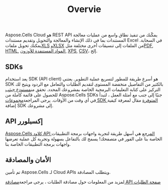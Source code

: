 ﻿---
title: Overvie
second_title: Aspose.Cells Cloud Documen
type: docs
url: /ar/overview/
description: Aspose.Cells Cloud يدعم Excel لإنشاء وتحويل ودمج وتقسيم وحماية وتشغيل الكائن الداخلي وما إلى ذلك
weight: 10
---
 Aspose.Cells Cloud هو REST API يمكّنك من تنفيذ نطاق واسع من عمليات معالجة المستندات بما في ذلك الإنشاء والمعالجة والتحويل وتقديم مستندات Excel في السحابة. يمكنك تحويل ملفات[XLS](https://docs.fileformat.com/spreadsheet/xls/) و[XLSX](https://docs.fileformat.com/spreadsheet/xlsx/) من الملفات إلى تنسيقات أخرى مختلفة مثل[PDF](https://docs.fileformat.com/view/pdf/), [HTML](https://docs.fileformat.com/web/html/), [المواد المستنفدة للأوزون](https://docs.fileformat.com/spreadsheet/ods/), [XPS](https://docs.fileformat.com/page-description-language/xps/), [CSV](https://docs.fileformat.com/spreadsheet/csv/)، إلخ.

## **SDKs**
يعد استخدام SDK (API client) هو أسرع طريقة للمطور لتسريع عملية التطوير. يعتني SDK بالكثير من التفاصيل منخفضة المستوى لتقديم الطلبات والتعامل مع الردود ويتيح لك التركيز على كتابة التعليمات البرمجية الخاصة بمشروعك المحدد. تحقق من[مستودع جيثب](https://github.com/aspose-cells-cloud) للحصول على قائمة كاملة من Aspose.Cells SDKs جنبًا إلى جنب مع أمثلة العمل ، لتبدأ في أي وقت من الأوقات. يرجى المراجعة[مجموعات SDK المتوفرة](/cells/ar/available-sdks/) مقال لمعرفة كيفية إضافة SDK إلى مشروعك.

## **API إكسبلورر**
[Aspose.Cells كلاود API المرجع](https://apireference.aspose.cloud/cells/) هي أسهل طريقة لتجربة واجهات برمجة التطبيقات الخاصة بنا على الفور في متصفحك! يسمح لك بالتفاعل بسهولة وتجربة كل عملية تعرضها واجهات برمجة التطبيقات الخاصة بنا.

## **الأمان والمصادقة**
تم تأمين Aspose.Cells لـ Cloud APIs ويتطلب المصادقة.

 لمزيد من المعلومات حول مصادقة الطلبات ، يرجى مراجعة[مصادقة API صفحة الطلبات](/total/getting-started/rest-api-overview/authenticating-api-requests/)
